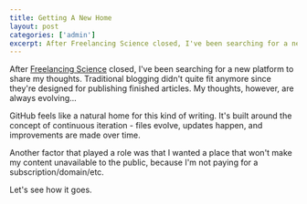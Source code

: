 ```yaml
---
title: Getting A New Home
layout: post
categories: ['admin']
excerpt: After Freelancing Science closed, I've been searching for a new platform to share my thoughts. Traditional blogging platforms didn't quite fit since they're designed for publishing finished articles. My thoughts, however, are always evolving.
---
```


After [Freelancing Science](https://freelancingscience.com) closed, I've been searching for a new platform to share my thoughts. Traditional blogging didn't quite fit anymore since they're designed for publishing finished articles. My thoughts, however, are always evolving...

GitHub feels like a natural home for this kind of writing. It's built around the concept of continuous iteration - files evolve, updates happen, and improvements are made over time.

Another factor that played a role was that I wanted a place that won't make my content unavailable to the public, because I'm not paying for a subscription/domain/etc. 

Let's see how it goes.